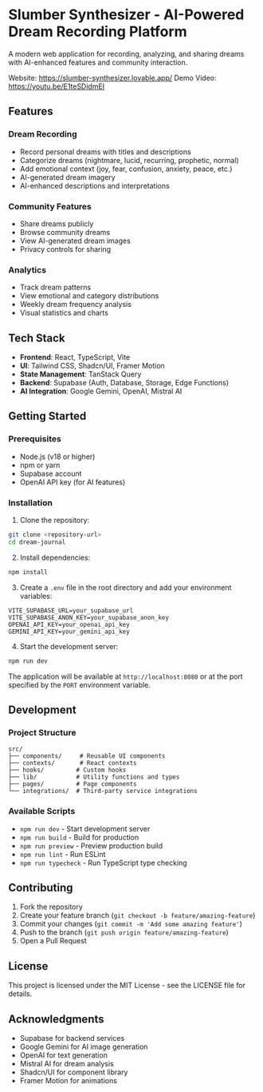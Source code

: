 # Slumber Synthesizer - AI-Powered Dream Recording Platform

A modern web application for recording, analyzing, and sharing dreams with AI-enhanced features and community interaction.

Website: https://slumber-synthesizer.lovable.app/
Demo Video: https://youtu.be/E1teSDidmEI

## Features

### Dream Recording
- Record personal dreams with titles and descriptions
- Categorize dreams (nightmare, lucid, recurring, prophetic, normal)
- Add emotional context (joy, fear, confusion, anxiety, peace, etc.)
- AI-generated dream imagery
- AI-enhanced descriptions and interpretations

### Community Features
- Share dreams publicly
- Browse community dreams
- View AI-generated dream images
- Privacy controls for sharing

### Analytics
- Track dream patterns
- View emotional and category distributions
- Weekly dream frequency analysis
- Visual statistics and charts

## Tech Stack

- **Frontend**: React, TypeScript, Vite
- **UI**: Tailwind CSS, Shadcn/UI, Framer Motion
- **State Management**: TanStack Query
- **Backend**: Supabase (Auth, Database, Storage, Edge Functions)
- **AI Integration**: Google Gemini, OpenAI, Mistral AI

## Getting Started

### Prerequisites

- Node.js (v18 or higher)
- npm or yarn
- Supabase account
- OpenAI API key (for AI features)

### Installation

1. Clone the repository:
```bash
git clone <repository-url>
cd dream-journal
```

2. Install dependencies:
```bash
npm install
```

3. Create a `.env` file in the root directory and add your environment variables:
```env
VITE_SUPABASE_URL=your_supabase_url
VITE_SUPABASE_ANON_KEY=your_supabase_anon_key
OPENAI_API_KEY=your_openai_api_key
GEMINI_API_KEY=your_gemini_api_key
```

4. Start the development server:
```bash
npm run dev
```

The application will be available at `http://localhost:8080` or at the port specified by the `PORT` environment variable.

## Development

### Project Structure

```
src/
├── components/     # Reusable UI components
├── contexts/       # React contexts
├── hooks/         # Custom hooks
├── lib/           # Utility functions and types
├── pages/         # Page components
└── integrations/  # Third-party service integrations
```

### Available Scripts

- `npm run dev` - Start development server
- `npm run build` - Build for production
- `npm run preview` - Preview production build
- `npm run lint` - Run ESLint
- `npm run typecheck` - Run TypeScript type checking

## Contributing

1. Fork the repository
2. Create your feature branch (`git checkout -b feature/amazing-feature`)
3. Commit your changes (`git commit -m 'Add some amazing feature'`)
4. Push to the branch (`git push origin feature/amazing-feature`)
5. Open a Pull Request

## License

This project is licensed under the MIT License - see the LICENSE file for details.

## Acknowledgments

- Supabase for backend services
- Google Gemini for AI image generation
- OpenAI for text generation
- Mistral AI for dream analysis
- Shadcn/UI for component library
- Framer Motion for animations

